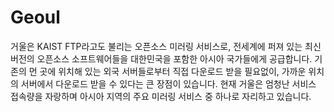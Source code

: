 # Geoul

거울은 KAIST FTP라고도 불리는 오픈소스 미러링 서비스로, 전세계에 퍼져 있는 최신버전의 오픈소스 소프트웨어들을 대한민국을 포함한 아시아 국가들에게 공급합니다. 기존의 먼 곳에 위치해 있는 외국 서버들로부터 직접 다운로드 받을 필요없이, 가까운 위치의 서버에서 다운로드 받을 수 있다는 큰 장점이 있습니다. 현재 거울은 엄청난 서비스 접속량을 자랑하며 아시아 지역의 주요 미러링 서비스 중 하나로 자리하고 있습니다.
